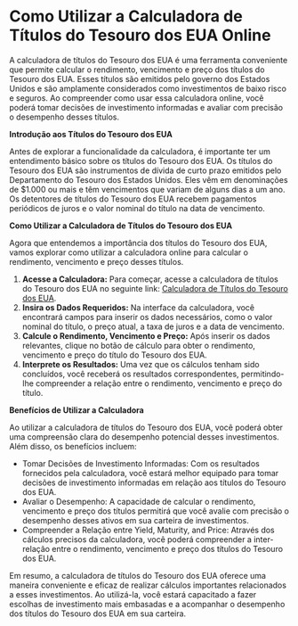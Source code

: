 Como Utilizar a Calculadora de Títulos do Tesouro dos EUA Online
================================================================

A calculadora de títulos do Tesouro dos EUA é uma ferramenta conveniente que permite calcular o rendimento, vencimento e preço dos títulos do Tesouro dos EUA. Esses títulos são emitidos pelo governo dos Estados Unidos e são amplamente considerados como investimentos de baixo risco e seguros. Ao compreender como usar essa calculadora online, você poderá tomar decisões de investimento informadas e avaliar com precisão o desempenho desses títulos.

**Introdução aos Títulos do Tesouro dos EUA**

Antes de explorar a funcionalidade da calculadora, é importante ter um entendimento básico sobre os títulos do Tesouro dos EUA. Os títulos do Tesouro dos EUA são instrumentos de dívida de curto prazo emitidos pelo Departamento do Tesouro dos Estados Unidos. Eles vêm em denominações de $1.000 ou mais e têm vencimentos que variam de alguns dias a um ano. Os detentores de títulos do Tesouro dos EUA recebem pagamentos periódicos de juros e o valor nominal do título na data de vencimento.

**Como Utilizar a Calculadora de Títulos do Tesouro dos EUA**

Agora que entendemos a importância dos títulos do Tesouro dos EUA, vamos explorar como utilizar a calculadora online para calcular o rendimento, vencimento e preço desses títulos.

1. **Acesse a Calculadora:** Para começar, acesse a calculadora de títulos do Tesouro dos EUA no seguinte link: [Calculadora de Títulos do Tesouro dos EUA](https://www.onlinecalculatorsfree.com/pt/financial/treasury-bills-calculator.html).
2. **Insira os Dados Requeridos:** Na interface da calculadora, você encontrará campos para inserir os dados necessários, como o valor nominal do título, o preço atual, a taxa de juros e a data de vencimento.
3. **Calcule o Rendimento, Vencimento e Preço:** Após inserir os dados relevantes, clique no botão de cálculo para obter o rendimento, vencimento e preço do título do Tesouro dos EUA.
4. **Interprete os Resultados:** Uma vez que os cálculos tenham sido concluídos, você receberá os resultados correspondentes, permitindo-lhe compreender a relação entre o rendimento, vencimento e preço do título.

**Benefícios de Utilizar a Calculadora**

Ao utilizar a calculadora de títulos do Tesouro dos EUA, você poderá obter uma compreensão clara do desempenho potencial desses investimentos. Além disso, os benefícios incluem:

- Tomar Decisões de Investimento Informadas: Com os resultados fornecidos pela calculadora, você estará melhor equipado para tomar decisões de investimento informadas em relação aos títulos do Tesouro dos EUA.
- Avaliar o Desempenho: A capacidade de calcular o rendimento, vencimento e preço dos títulos permitirá que você avalie com precisão o desempenho desses ativos em sua carteira de investimentos.
- Compreender a Relação entre Yield, Maturity, and Price: Através dos cálculos precisos da calculadora, você poderá compreender a inter-relação entre o rendimento, vencimento e preço dos títulos do Tesouro dos EUA.

Em resumo, a calculadora de títulos do Tesouro dos EUA oferece uma maneira conveniente e eficaz de realizar cálculos importantes relacionados a esses investimentos. Ao utilizá-la, você estará capacitado a fazer escolhas de investimento mais embasadas e a acompanhar o desempenho dos títulos do Tesouro dos EUA em sua carteira.